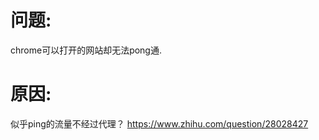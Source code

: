 问题: 
=====
  chrome可以打开的网站却无法pong通.

原因:
=====
  似乎ping的流量不经过代理？
  https://www.zhihu.com/question/28028427
  
